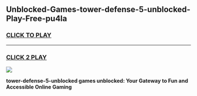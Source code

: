 
## Unblocked-Games-tower-defense-5-unblocked-Play-Free-pu4la
<h3>
<a href="https://premium76.site?title=tower-defense-5-unblocked&ref=10A">CLICK TO PLAY</a></h3>
<hr>

<h3>
<a href="https://premium76.site?title=tower-defense-5-unblocked&ref=10A">CLICK 2 PLAY</a>
  
</h3>

<a href="https://premium76.site?title=tower-defense-5-unblocked&ref=10A"><img src="https://clearcache.store/games.png"></a>


**tower-defense-5-unblocked games unblocked: Your Gateway to Fun and Accessible Online Gaming**

